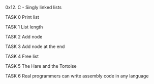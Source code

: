 0x12. C - Singly linked lists

TASK 0
Print list

TASK 1
List length

TASK 2
Add node

TASK 3
Add node at the end

TASK 4
Free list

TASK 5
The Hare and the Tortoise

TASK 6
Real programmers can write assembly code in any language
